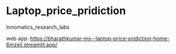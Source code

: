 # Laptop_price_pridiction
 Innomatics_research_labs

    
 web app: https://bharathkumar-ms--laptop-price-pridiction-home-6mzeil.streamlit.app/
